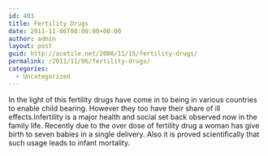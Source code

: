 ```yaml
---
id: 403
title: Fertility Drugs
date: 2011-11-06T00:00:00+00:00
author: admin
layout: post
guid: http://acetile.net/2008/11/15/fertility-drugs/
permalink: /2011/11/06/fertility-drugs/
categories:
  - Uncategorized
---
```

In the light of this fertility drugs have come in to being in various countries to enable child bearing. However they too have their share of ill effects.Infertility is a major health and social set back observed now in the family life. Recently due to the over dose of fertility drug a woman has give birth to seven babies in a single delivery. Also it is proved scientifically that such usage leads to infant mortality.
